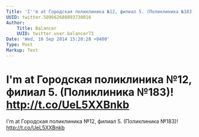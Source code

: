 ```yaml
---
Title: 'I''m at Городская поликлиника №12, филиал 5. (Поликлиника №183)!  http://t.co/UeL5XXBnkb'
UUID: twitter.509662688893730816
Author:
    Title: Balancer
    UUID: twitter.user.balancer73
Date: 'Wed, 10 Sep 2014 15:20:28 +0400'
Type: Post
Markup: Text
---
```


# I'm at Городская поликлиника №12, филиал 5. (Поликлиника №183)!  http://t.co/UeL5XXBnkb

I'm at Городская поликлиника №12, филиал 5. (Поликлиника
№183)!  http://t.co/UeL5XXBnkb